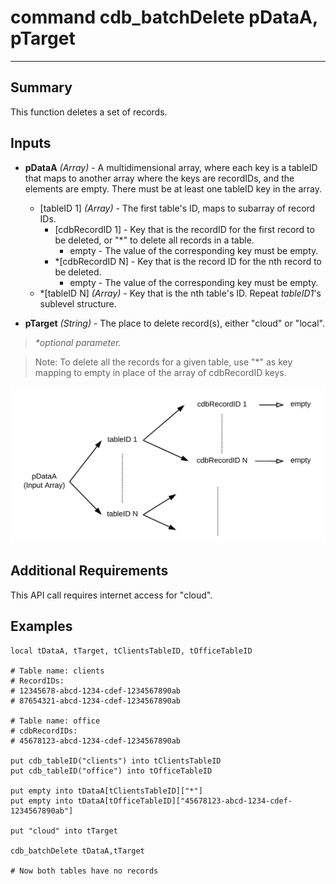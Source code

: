 # command cdb_batchDelete pDataA, pTarget
---
## Summary
This function deletes a set of records.

## Inputs
* **pDataA** *(Array)* - A multidimensional array, where each key is a tableID that maps to another array where the keys are recordIDs, and the elements are empty. There must be at least one tableID key in the array.
    * [tableID 1] *(Array)* - The first table's ID, maps to subarray of record IDs.
    	* [cdbRecordID 1] - Key that is the recordID for the first record to be deleted, or "*" to delete all records in a table. 
    		* empty - The value of the corresponding key must be empty.
    	* \*[cdbRecordID N] - Key that is the record ID for the nth record to be deleted.
    		* empty - The value of the corresponding key must be empty.
    * \*[tableID N] *(Array)* - Key that is the nth table's ID. Repeat *tableID1*'s sublevel structure.

* **pTarget** *(String)* - The place to delete record(s), either "cloud" or "local".

> _*optional parameter._

> Note: To delete all the records for a given table, use "\*" as key mapping to empty in place of the array of cdbRecordID keys.

![BatchDelete input diagram](images/BatchDeleteInput.svg)

## Additional Requirements
This API call requires internet access for "cloud".

## Examples
```livecodeserver
local tDataA, tTarget, tClientsTableID, tOfficeTableID
     
# Table name: clients				   		
# RecordIDs: 
# 12345678-abcd-1234-cdef-1234567890ab	   
# 87654321-abcd-1234-cdef-1234567890ab
     
# Table name: office
# cdbRecordIDs:
# 45678123-abcd-1234-cdef-1234567890ab

put cdb_tableID("clients") into tClientsTableID                                       
put cdb_tableID("office") into tOfficeTableID

put empty into tDataA[tClientsTableID]["*"]
put empty into tDataA[tOfficeTableID]["45678123-abcd-1234-cdef-1234567890ab"]
     
put "cloud" into tTarget

cdb_batchDelete tDataA,tTarget

# Now both tables have no records
```